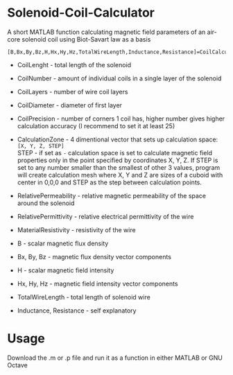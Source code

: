 # Solenoid-Coil-Calculator
A short MATLAB function calculating magnetic field parameters of an air-core solenoid coil using Biot-Savart law as a basis
```
[B,Bx,By,Bz,H,Hx,Hy,Hz,TotalWireLength,Inductance,Resistance]=CoilCalculator(CoilLength,CoilNumber,CoilLayers,CoilDiameter,CoilPrecision,CalculationZone,RelativePermeability,RelativePermittivity,MaterialResistivity)
```
- CoilLenght - total length of the solenoid
- CoilNumber - amount of individual coils in a single layer of the solenoid
- CoilLayers - number of wire coil layers
- CoilDiameter - diameter of first layer
- CoilPrecision - number of corners 1 coil has, higher number gives higher calculation accuracy (I recommend to set it at least 25)
- CalculationZone - 4 dimentional vector that sets up calculation space: \
    `[X, Y, Z, STEP]`\
STEP - if set as `-` calculation space is set to calculate magnetic field properties only in the point specified by coordinates X, Y, Z. If STEP is set to any number smaller than the smallest of other 3 values, program will create calculation mesh where X, Y and Z are sizes of a cuboid with center in 0,0,0 and STEP as the step between calculation points.
- RelativePermeability - relative magnetic permeability of the space around the solenoid
- RelativePermittivity - relative electrical permittivity of the wire
- MaterialResistivity - resistivity of the wire

- B - scalar magnetic flux density
- Bx, By, Bz - magnetic flux density vector components
- H - scalar magnetic field intensity
- Hx, Hy, Hz - magnetic field intensity vector components
- TotalWireLength - total length of solenoid wire
- Inductance, Resistance - self explanatory


# Usage
Download the .m or .p file and run it as a function in either MATLAB or GNU Octave
